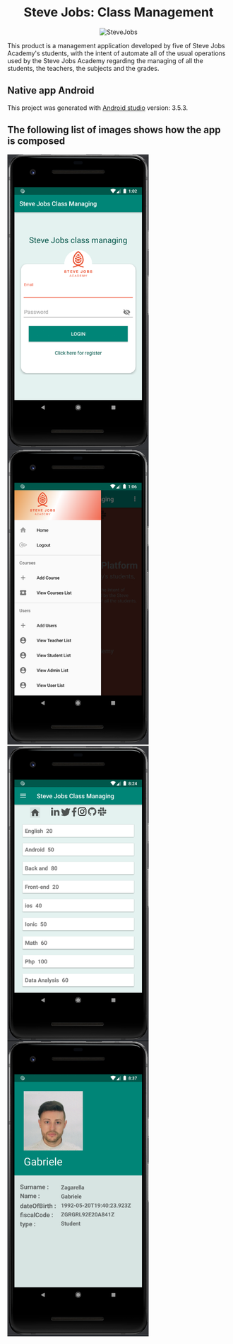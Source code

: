 <h1 align=center>Steve Jobs: Class Management </h1>
<p align=center>
  <img src=https://i.imgur.com/nUnIWCS.jpg alt=SteveJobs Academy>
</p>
This product is a management application developed by five of Steve Jobs Academy's students, with the intent of automate all of the usual operations used by the Steve Jobs Academy regarding the managing of all the students, the teachers, the subjects and the grades.

## Native app Android

This project was generated with [Android studio](https://developer.android.com/studio?gclid=Cj0KCQjwmpb0BRCBARIsAG7y4zbuHXssZ1KH7rWsVGNI2xHxWAY20wqwJJ37m7E4Qw8R---0UlVZkpAaAu8FEALw_wcB&gclsrc=aw.ds) version: 3.5.3.

## The following list of images shows how the app is composed

<img align="left" width="320" alt="login" src="https://github.com/corradodiba/scm-android-native-app/blob/develop/assets/login.png">
<img  width="320" alt="menu" src="https://github.com/corradodiba/scm-android-native-app/blob/develop/assets/menu.png">
<br/>
<img align="left" width="320" alt="subjects" src="https://github.com/corradodiba/scm-android-native-app/blob/develop/assets/subjects.png">
<img width="320" alt="student_detailes" src="https://github.com/corradodiba/scm-android-native-app/blob/develop/assets/student_detailes.png">

